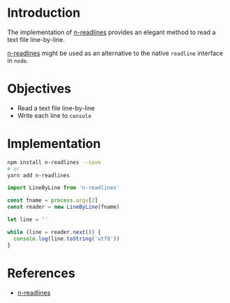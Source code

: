 # Introduction

The implementation of [n-readlines](https://github.com/nacholibre/node-readlines) provides an elegant method to read a text file line-by-line.

[n-readlines](https://github.com/nacholibre/node-readlines) might be used as an alternative to the native `readline` interface in `node`.

# Objectives

- Read a text file line-by-line
- Write each line to `console`

# Implementation

```sh
npm install n-readlines --save
# or
yarn add n-readlines
```

```javascript
import LineByLine from 'n-readlines'

const fname = process.argv[2]
const reader = new LineByLine(fname)

let line = ''

while (line = reader.next()) {
  console.log(line.toString('utf8'))
}
```

# References
- [n-readlines](https://github.com/nacholibre/node-readlines)